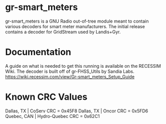 # gr-smart_meters
gr-smart_meters is a GNU Radio out-of-tree module meant to contain various decoders for smart meter manufacturers. 
The initial release contains a decoder for GridStream used by Landis+Gyr.
# Documentation
A guide on what is needed to get this running is available on the RECESSIM Wiki. The decoder is built off of gr-FHSS_Utils by Sandia Labs. https://wiki.recessim.com/view/Gr-smart_meters_Setup_Guide
# Known CRC Values
Dallas, TX  |   CoServ CRC = 0x45F8
Dallas, TX  |   Oncor CRC = 0x5FD6
Quebec, CAN |   Hydro-Quebec CRC = 0x62C1
